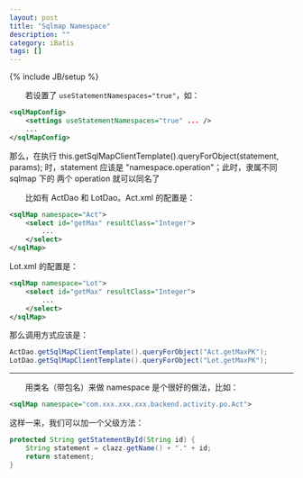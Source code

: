 ```yaml
---
layout: post
title: "Sqlmap Namespace"
description: ""
category: iBatis
tags: []
---
```

{% include JB/setup %}

　　若设置了 `useStatementNamespaces="true"`，如：

```xml
<sqlMapConfig>
    <settings useStatementNamespaces="true" ... />
    ...
</sqlMapConfig>
```

那么，在执行 this.getSqlMapClientTemplate().queryForObject(statement, params); 时，statement 应该是 "namespace.operation"；此时，隶属不同 sqlmap 下的 两个 operation 就可以同名了

　　比如有 ActDao 和 LotDao。Act.xml 的配置是：

```xml
<sqlMap namespace="Act">
    <select id="getMax" resultClass="Integer">
        ...
    </select>
</sqlMap>
```

Lot.xml 的配置是：

```xml
<sqlMap namespace="Lot">
    <select id="getMax" resultClass="Integer">
        ...
    </select>
</sqlMap>
```

那么调用方式应该是：

```java
ActDao.getSqlMapClientTemplate().queryForObject("Act.getMaxPK");
LotDao.getSqlMapClientTemplate().queryForObject("Lot.getMaxPK");
```

-----

　　用类名（带包名）来做 namespace 是个很好的做法，比如：

```xml
<sqlMap namespace="com.xxx.xxx.xxx.backend.activity.po.Act">
```

这样一来，我们可以加一个父级方法：

```java
protected String getStatementById(String id) {
    String statement = clazz.getName() + "." + id;
    return statement;
}
```



